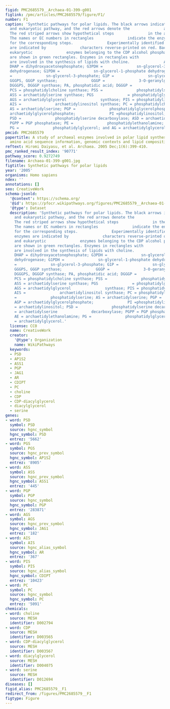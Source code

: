 ```yaml
---
figid: PMC2685579__Archaea-01-399-g001
figlink: /pmc/articles/PMC2685579/figure/F1/
number: F1
caption: 'Synthetic pathways for polar lipids. The black arrows indicate the               bacterial
  and eukaryotic pathway, and the red arrows denote the               archaeal pathway.
  The red striped arrows show hypothetical steps               in the archaeal pathway.
  The names or EC numbers in rectangles               indicate the enzymes responsible
  for the corresponding steps.               Experimentally identified archaeal enzymes
  are indicated by               characters reverse-printed on red. Bacterial and
  eukaryotic               enzymes belonging to the CDP alcohol phosphatidyltransferase               family
  are shown in green rectangles. Enzymes in rectangles with               blue frames
  are involved in the synthesis of lipids with choline.               Abbreviations:
  DHAP = dihydroxyacetonephosphate; G3PDH =               sn-glycerol-3-phosphate
  dehydrogenase; G1PDH =               sn-glycerol-1-phosphate dehydrogenase; G3P
  =               sn-glycerol-3-phosphate; G1P =               sn-glycerol-1-phosphate;
  GGGPS, GGGP synthase;               GGGP =               3-O-geranylgeranyl-sn-glycerol               phosphate;
  DGGGPS, DGGGP synthase; PA, phosphatidic acid; DGGGP =               2,3-di-O-geranylgeranyl-sn-glycerol               phosphate;
  PCS = phosphatidylcholine synthase; PSS =               phosphatidylserine synthase;
  ASS = archaetidylserine synthase; PGS               = phosphatidylglycerol synthase;
  AGS = archaetidylglycerol               synthase; PIS = phosphatidylinositol synthase;
  AIS =               archaetidylinositol synthase; PC = phosphatidylcholine; PS =               phosphatidylserine;
  AS = archaetidylserine; PGP =               phosphatidylglycerolphosphate; AGP =
  archaetidylglycerolphosphate;               PI =phosphatidylinositol; AI = archaetidylinositol;
  PSD =               phosphatidylserine decarboxylase; ASD = archaetidylserine               decarboxylase;
  PGPP = PGP phosphatase; PE =               phosphatidylethanolamine; AE = archaetidylethanolamine;
  PG =               phosphatidylglycerol; and AG = archaetidylglycerol.'
pmcid: PMC2685579
papertitle: A study of archaeal enzymes involved in polar lipid synthesis linking
  amino acid sequence information, genomic contexts and lipid composition.
reftext: Hiromi Daiyasu, et al. Archaea. 2005 Dec;1(6):399-410.
pmc_ranked_result_index: '90771'
pathway_score: 0.9272749
filename: Archaea-01-399-g001.jpg
figtitle: Synthetic pathways for polar lipids
year: '2005'
organisms: Homo sapiens
ndex: ''
annotations: []
seo: CreativeWork
schema-jsonld:
  '@context': https://schema.org/
  '@id': https://pfocr.wikipathways.org/figures/PMC2685579__Archaea-01-399-g001.html
  '@type': Dataset
  description: 'Synthetic pathways for polar lipids. The black arrows indicate the               bacterial
    and eukaryotic pathway, and the red arrows denote the               archaeal pathway.
    The red striped arrows show hypothetical steps               in the archaeal pathway.
    The names or EC numbers in rectangles               indicate the enzymes responsible
    for the corresponding steps.               Experimentally identified archaeal
    enzymes are indicated by               characters reverse-printed on red. Bacterial
    and eukaryotic               enzymes belonging to the CDP alcohol phosphatidyltransferase               family
    are shown in green rectangles. Enzymes in rectangles with               blue frames
    are involved in the synthesis of lipids with choline.               Abbreviations:
    DHAP = dihydroxyacetonephosphate; G3PDH =               sn-glycerol-3-phosphate
    dehydrogenase; G1PDH =               sn-glycerol-1-phosphate dehydrogenase; G3P
    =               sn-glycerol-3-phosphate; G1P =               sn-glycerol-1-phosphate;
    GGGPS, GGGP synthase;               GGGP =               3-O-geranylgeranyl-sn-glycerol               phosphate;
    DGGGPS, DGGGP synthase; PA, phosphatidic acid; DGGGP =               2,3-di-O-geranylgeranyl-sn-glycerol               phosphate;
    PCS = phosphatidylcholine synthase; PSS =               phosphatidylserine synthase;
    ASS = archaetidylserine synthase; PGS               = phosphatidylglycerol synthase;
    AGS = archaetidylglycerol               synthase; PIS = phosphatidylinositol synthase;
    AIS =               archaetidylinositol synthase; PC = phosphatidylcholine; PS
    =               phosphatidylserine; AS = archaetidylserine; PGP =               phosphatidylglycerolphosphate;
    AGP = archaetidylglycerolphosphate;               PI =phosphatidylinositol; AI
    = archaetidylinositol; PSD =               phosphatidylserine decarboxylase; ASD
    = archaetidylserine               decarboxylase; PGPP = PGP phosphatase; PE =               phosphatidylethanolamine;
    AE = archaetidylethanolamine; PG =               phosphatidylglycerol; and AG
    = archaetidylglycerol.'
  license: CC0
  name: CreativeWork
  creator:
    '@type': Organization
    name: WikiPathways
  keywords:
  - PSD
  - AP1S2
  - ASS1
  - PGP
  - JAG1
  - AR
  - CDIPT
  - PC
  - choline
  - CDP
  - CDP-diacylglycerol
  - diacylglycerol
  - serine
genes:
- word: PSD
  symbol: PSD
  source: hgnc_symbol
  hgnc_symbol: PSD
  entrez: '5662'
- word: PGS
  symbol: PGS
  source: hgnc_prev_symbol
  hgnc_symbol: AP1S2
  entrez: '8905'
- word: ASS
  symbol: ASS
  source: hgnc_prev_symbol
  hgnc_symbol: ASS1
  entrez: '445'
- word: PGP
  symbol: PGP
  source: hgnc_symbol
  hgnc_symbol: PGP
  entrez: '283871'
- word: AGS
  symbol: AGS
  source: hgnc_prev_symbol
  hgnc_symbol: JAG1
  entrez: '182'
- word: AIS
  symbol: AIS
  source: hgnc_alias_symbol
  hgnc_symbol: AR
  entrez: '367'
- word: PIS
  symbol: PIS
  source: hgnc_alias_symbol
  hgnc_symbol: CDIPT
  entrez: '10423'
- word: PC
  symbol: PC
  source: hgnc_symbol
  hgnc_symbol: PC
  entrez: '5091'
chemicals:
- word: choline
  source: MESH
  identifier: D002794
- word: CDP
  source: MESH
  identifier: D003565
- word: CDP-diacylglycerol
  source: MESH
  identifier: D003567
- word: diacylglycerol
  source: MESH
  identifier: D004075
- word: serine
  source: MESH
  identifier: D012694
diseases: []
figid_alias: PMC2685579__F1
redirect_from: /figures/PMC2685579__F1
figtype: Figure
---
```

